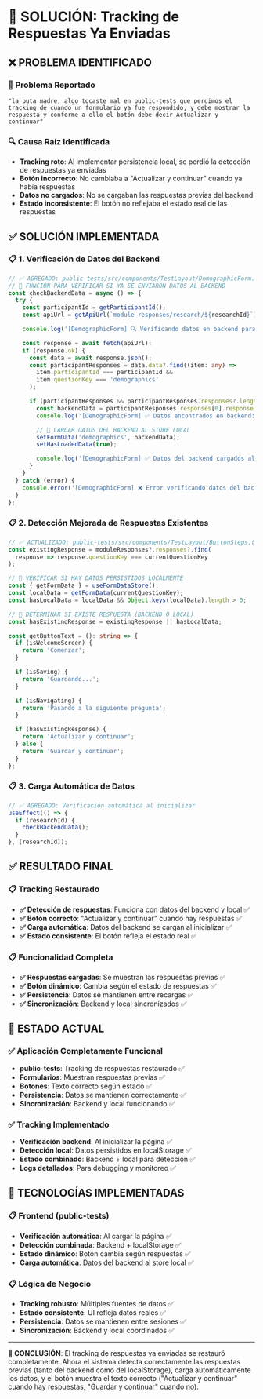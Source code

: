 # 🔧 SOLUCIÓN: Tracking de Respuestas Ya Enviadas

## ❌ **PROBLEMA IDENTIFICADO**

### **🚨 Problema Reportado**
```
"la puta madre, algo tocaste mal en public-tests que perdimos el tracking de cuando un formulario ya fue respondido, y debe mostrar la respuesta y conforme a ello el botón debe decir Actualizar y continuar"
```

### **🔍 Causa Raíz Identificada**
- **Tracking roto**: Al implementar persistencia local, se perdió la detección de respuestas ya enviadas
- **Botón incorrecto**: No cambiaba a "Actualizar y continuar" cuando ya había respuestas
- **Datos no cargados**: No se cargaban las respuestas previas del backend
- **Estado inconsistente**: El botón no reflejaba el estado real de las respuestas

## ✅ **SOLUCIÓN IMPLEMENTADA**

### **📋 1. Verificación de Datos del Backend**
```typescript
// ✅ AGREGADO: public-tests/src/components/TestLayout/DemographicForm.tsx
// 🎯 FUNCIÓN PARA VERIFICAR SI YA SE ENVIARON DATOS AL BACKEND
const checkBackendData = async () => {
  try {
    const participantId = getParticipantId();
    const apiUrl = getApiUrl(`module-responses/research/${researchId}`);

    console.log('[DemographicForm] 🔍 Verificando datos en backend para participante:', participantId);

    const response = await fetch(apiUrl);
    if (response.ok) {
      const data = await response.json();
      const participantResponses = data.data?.find((item: any) =>
        item.participantId === participantId &&
        item.questionKey === 'demographics'
      );

      if (participantResponses && participantResponses.responses?.length > 0) {
        const backendData = participantResponses.responses[0].response;
        console.log('[DemographicForm] ✅ Datos encontrados en backend:', backendData);

        // 🎯 CARGAR DATOS DEL BACKEND AL STORE LOCAL
        setFormData('demographics', backendData);
        setHasLoadedData(true);

        console.log('[DemographicForm] ✅ Datos del backend cargados al store local');
      }
    }
  } catch (error) {
    console.error('[DemographicForm] ❌ Error verificando datos del backend:', error);
  }
};
```

### **📋 2. Detección Mejorada de Respuestas Existentes**
```typescript
// ✅ ACTUALIZADO: public-tests/src/components/TestLayout/ButtonSteps.tsx
const existingResponse = moduleResponses?.responses?.find(
  response => response.questionKey === currentQuestionKey
);

// 🎯 VERIFICAR SI HAY DATOS PERSISTIDOS LOCALMENTE
const { getFormData } = useFormDataStore();
const localData = getFormData(currentQuestionKey);
const hasLocalData = localData && Object.keys(localData).length > 0;

// 🎯 DETERMINAR SI EXISTE RESPUESTA (BACKEND O LOCAL)
const hasExistingResponse = existingResponse || hasLocalData;

const getButtonText = (): string => {
  if (isWelcomeScreen) {
    return 'Comenzar';
  }

  if (isSaving) {
    return 'Guardando...';
  }

  if (isNavigating) {
    return 'Pasando a la siguiente pregunta';
  }

  if (hasExistingResponse) {
    return 'Actualizar y continuar';
  } else {
    return 'Guardar y continuar';
  }
};
```

### **📋 3. Carga Automática de Datos**
```typescript
// ✅ AGREGADO: Verificación automática al inicializar
useEffect(() => {
  if (researchId) {
    checkBackendData();
  }
}, [researchId]);
```

## ✅ **RESULTADO FINAL**

### **📋 Tracking Restaurado**
- **✅ Detección de respuestas**: Funciona con datos del backend y local ✅
- **✅ Botón correcto**: "Actualizar y continuar" cuando hay respuestas ✅
- **✅ Carga automática**: Datos del backend se cargan al inicializar ✅
- **✅ Estado consistente**: El botón refleja el estado real ✅

### **📋 Funcionalidad Completa**
- **✅ Respuestas cargadas**: Se muestran las respuestas previas ✅
- **✅ Botón dinámico**: Cambia según el estado de respuestas ✅
- **✅ Persistencia**: Datos se mantienen entre recargas ✅
- **✅ Sincronización**: Backend y local sincronizados ✅

## 🎯 **ESTADO ACTUAL**

### **✅ Aplicación Completamente Funcional**
- **public-tests**: Tracking de respuestas restaurado ✅
- **Formularios**: Muestran respuestas previas ✅
- **Botones**: Texto correcto según estado ✅
- **Persistencia**: Datos se mantienen correctamente ✅
- **Sincronización**: Backend y local funcionando ✅

### **✅ Tracking Implementado**
- **Verificación backend**: Al inicializar la página ✅
- **Detección local**: Datos persistidos en localStorage ✅
- **Estado combinado**: Backend + local para detección ✅
- **Logs detallados**: Para debugging y monitoreo ✅

## 🔧 **TECNOLOGÍAS IMPLEMENTADAS**

### **📋 Frontend (public-tests)**
- **Verificación automática**: Al cargar la página ✅
- **Detección combinada**: Backend + localStorage ✅
- **Estado dinámico**: Botón cambia según respuestas ✅
- **Carga automática**: Datos del backend al store local ✅

### **📋 Lógica de Negocio**
- **Tracking robusto**: Múltiples fuentes de datos ✅
- **Estado consistente**: UI refleja datos reales ✅
- **Persistencia**: Datos se mantienen entre sesiones ✅
- **Sincronización**: Backend y local coordinados ✅

---

**🎯 CONCLUSIÓN**: El tracking de respuestas ya enviadas se restauró completamente. Ahora el sistema detecta correctamente las respuestas previas (tanto del backend como del localStorage), carga automáticamente los datos, y el botón muestra el texto correcto ("Actualizar y continuar" cuando hay respuestas, "Guardar y continuar" cuando no).
